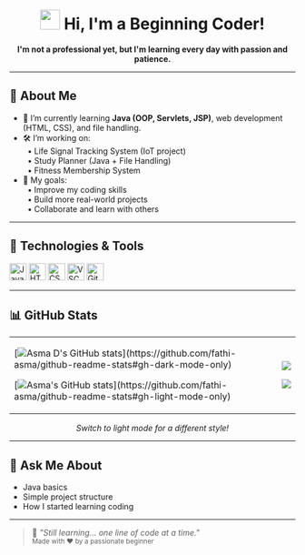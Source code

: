 <h1 align="center">
  <img src="https://media.giphy.com/media/hvRJCLFzcasrR4ia7z/giphy.gif" width="35"/>
  Hi, I'm a Beginning Coder!
</h1>

<p align="center">
  <b>I'm not a professional yet, but I'm learning every day with passion and patience.</b>
</p>

---

## 🚀 About Me

- 🌱 I’m currently learning **Java (OOP, Servlets, JSP)**, web development (HTML, CSS), and file handling.
- 🛠️ I’m working on:  
  &nbsp;&nbsp;• Life Signal Tracking System (IoT project)  
  &nbsp;&nbsp;• Study Planner (Java + File Handling)  
  &nbsp;&nbsp;• Fitness Membership System 
- 🎯 My goals:  
  &nbsp;&nbsp;• Improve my coding skills  
  &nbsp;&nbsp;• Build more real-world projects  
  &nbsp;&nbsp;• Collaborate and learn with others

---

## 🧰 Technologies & Tools

<p>
  <img src="https://user-images.githubusercontent.com/25181517/192158954-f88b5814-d510-4564-b285-dff7d6400dad.png" width="30" alt="Java"/>
  <img src="https://user-images.githubusercontent.com/25181517/183898674-75a4a1b1-f960-4ea9-abcb-637170a00a75.png" width="30" alt="HTML"/>
  <img src="https://user-images.githubusercontent.com/25181517/117201156-9a724800-adec-11eb-9a9d-3cd0f67da4bc.png" width="30" alt="CSS"/>
  <img src="https://user-images.githubusercontent.com/25181517/183896128-ec99105a-ec1a-4d85-b08b-1aa1620b2046.png" width="30" alt="VSCode"/>
  <img src="https://user-images.githubusercontent.com/25181517/192108891-d86b6220-e232-423a-bf5f-90903e6887c3.png" width="30" alt="Git"/>
</p>

---

## 📊 GitHub Stats

<table>
<tr>
<td>

[![Asma D's GitHub stats](https://github-readme-stats.vercel.app/api?username=fathi-asma&show_icons=true&theme=github_dark&text_bold=true&show=(reviews,discussions_started,discussions_answered,prs_merged,prs_merged_percentage)&border_radius=8&border_color=30363d)](https://github.com/fathi-asma/github-readme-stats#gh-dark-mode-only)

[![Asma's GitHub stats](https://github-readme-stats.vercel.app/api?username=fathi-asma&show_icons=true&theme=github_light&text_bold=true&show=(reviews,discussions_started,discussions_answered,prs_merged,prs_merged_percentage)&border_radius=8)](https://github.com/fathi-asma/github-readme-stats#gh-light-mode-only)

</td>
<td>

[![](https://github-readme-stats.vercel.app/api/top-langs/?username=fathi-asma&theme=github_dark&include_all_commits=true&count_private=false&layout=compact&border_color=30363d)](https://github.com/fathi-asma/github-readme-stats#gh-dark-mode-only)

[![](https://github-readme-stats.vercel.app/api/top-langs/?username=fathi-asma&theme=github_light&include_all_commits=true&count_private=false&layout=compact)](https://github.com/fathi-asma/github-readme-stats#gh-light-mode-only)

</td>
</tr>
</table>
<p align="center"><i>Switch to light mode for a different style!</i></p>

---

## 💬 Ask Me About

- Java basics
- Simple project structure
- How I started learning coding

---

> 📌 _"Still learning... one line of code at a time."_  
> <sub>Made with ❤️ by a passionate beginner</sub>
